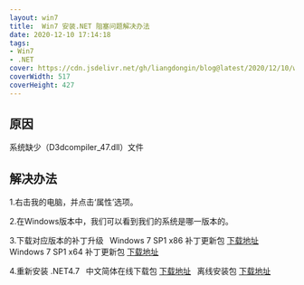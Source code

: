 ```yaml
---
layout: win7
title:  Win7 安装.NET 阻塞问题解决办法
date: 2020-12-10 17:14:18
tags:
- Win7
- .NET
cover: https://cdn.jsdelivr.net/gh/liangdongin/blog@latest/2020/12/10/win7-net4.7/net47.png
coverWidth: 517
coverHeight: 427
---
```


<!--more-->
## 原因

系统缺少（D3dcompiler_47.dll）文件

## 解决办法

1.右击我的电脑，并点击‘属性’选项。

2.在Windows版本中，我们可以看到我们的系统是哪一版本的。

3.下载对应版本的补丁升级
&ensp;Windows 7 SP1 x86 补丁更新包 [下载地址](http://go.microsoft.com/fwlink/?LinkId=848159)
&ensp;Windows 7 SP1 x64 补丁更新包 [下载地址](http://go.microsoft.com/fwlink/?LinkId=848158)

4.重新安装 .NET4.7
&ensp;中文简体在线下载包 [下载地址](https://dotnet.microsoft.com/download/dotnet-framework/thank-you/net471-chs)
&ensp;离线安装包 [下载地址](https://dotnet.microsoft.com/download/dotnet-framework/thank-you/net471-offline-installer)